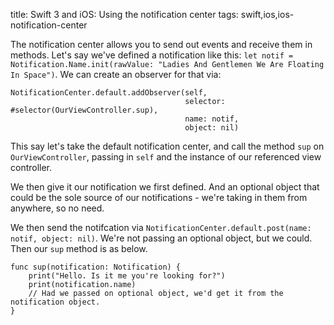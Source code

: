 title: Swift 3 and iOS: Using the notification center
tags: swift,ios,ios-notification-center

The notification center allows you to send out events and receive them in methods. Let's say we've defined a notification like this: `let notif = Notification.Name.init(rawValue: "Ladies And Gentlemen We Are Floating In Space")`. We can create an observer for that via:

    NotificationCenter.default.addObserver(self,
                                           selector: #selector(OurViewController.sup),
                                           name: notif,
                                           object: nil)

This say let's take the default notification center, and call the method `sup` on `OurViewController`, passing in `self` and the instance of our referenced view controller.

We then give it our notification we first defined. And an optional object that could be the sole source of our notifications - we're taking in them from anywhere, so no need.

We then send the notifcation via `NotificationCenter.default.post(name: notif, object: nil)`. We're not passing an optional object, but we could. Then our `sup` method is as below.

    func sup(notification: Notification) {
        print("Hello. Is it me you're looking for?")
        print(notification.name)
        // Had we passed on optional object, we'd get it from the notification object.
    }
